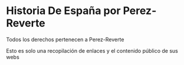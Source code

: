 # Historia De España por Perez-Reverte

Todos los derechos pertenecen a Perez-Reverte

Esto es solo una recopilación de enlaces y el contenido público de sus webs
